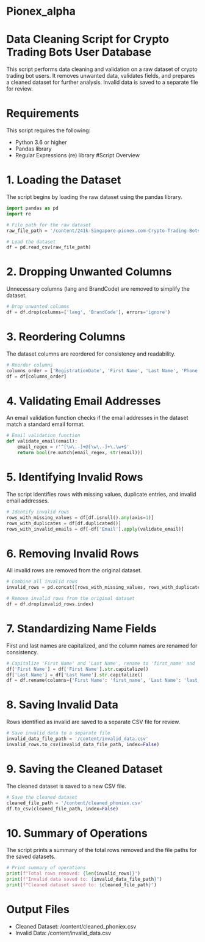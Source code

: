 # Pionex_alpha
# Data Cleaning Script for Crypto Trading Bots User Database
This script performs data cleaning and validation on a raw dataset of crypto trading bot users. It removes unwanted data, validates fields, and prepares a cleaned dataset for further analysis. Invalid data is saved to a separate file for review.

# Requirements
This script requires the following:

* Python 3.6 or higher
* Pandas library
* Regular Expressions (re) library
#Script Overview
# 1. Loading the Dataset
The script begins by loading the raw dataset using the pandas library.
<!-- Python block -->
```python
import pandas as pd
import re

# File path for the raw dataset
raw_file_path = '/content/241k-Singapore-pionex.com-Crypto-Trading-Bots-UsersDB-csv-2023.csv'

# Load the dataset
df = pd.read_csv(raw_file_path)
```

# 2. Dropping Unwanted Columns
Unnecessary columns (lang and BrandCode) are removed to simplify the dataset.
<!-- Python block -->
```python
# Drop unwanted columns
df = df.drop(columns=['lang', 'BrandCode'], errors='ignore')
```

# 3. Reordering Columns
The dataset columns are reordered for consistency and readability.

<!-- Python block -->
```python
# Reorder columns
columns_order = ['RegistrationDate', 'First Name', 'Last Name', 'Phone', 'Country', 'Email']
df = df[columns_order]
```

# 4. Validating Email Addresses
An email validation function checks if the email addresses in the dataset match a standard email format.

<!-- Python block -->
```python
# Email validation function
def validate_email(email):
    email_regex = r'^[\w\.-]+@[\w\.-]+\.\w+$'
    return bool(re.match(email_regex, str(email)))
```

# 5. Identifying Invalid Rows
The script identifies rows with missing values, duplicate entries, and invalid email addresses.

<!-- Python block -->
```python
# Identify invalid rows
rows_with_missing_values = df[df.isnull().any(axis=1)]
rows_with_duplicates = df[df.duplicated()]
rows_with_invalid_emails = df[~df['Email'].apply(validate_email)]
```
# 6. Removing Invalid Rows
All invalid rows are removed from the original dataset.

<!-- Python block -->
```python
# Combine all invalid rows
invalid_rows = pd.concat([rows_with_missing_values, rows_with_duplicates, rows_with_invalid_emails]).drop_duplicates()

# Remove invalid rows from the original dataset
df = df.drop(invalid_rows.index)
```

# 7. Standardizing Name Fields
First and last names are capitalized, and the column names are renamed for consistency.

<!-- Python block -->
```python
# Capitalize 'First Name' and 'Last Name', rename to 'first_name' and 'last_name'
df['First Name'] = df['First Name'].str.capitalize()
df['Last Name'] = df['Last Name'].str.capitalize()
df = df.rename(columns={'First Name': 'first_name', 'Last Name': 'last_name'})
```

# 8. Saving Invalid Data
Rows identified as invalid are saved to a separate CSV file for review.

<!-- Python block -->
```python
# Save invalid data to a separate file
invalid_data_file_path = '/content/invalid_data.csv'
invalid_rows.to_csv(invalid_data_file_path, index=False)
```

# 9. Saving the Cleaned Dataset
The cleaned dataset is saved to a new CSV file.
<!-- Python block -->
```python
# Save the cleaned dataset
cleaned_file_path = '/content/cleaned_phoniex.csv'
df.to_csv(cleaned_file_path, index=False)
```
# 10. Summary of Operations
The script prints a summary of the total rows removed and the file paths for the saved datasets.

<!-- Python block -->
```python
# Print summary of operations
print(f"Total rows removed: {len(invalid_rows)}")
print(f"Invalid data saved to: {invalid_data_file_path}")
print(f"Cleaned dataset saved to: {cleaned_file_path}")
```
# Output Files
* Cleaned Dataset: /content/cleaned_phoniex.csv
* Invalid Data: /content/invalid_data.csv
